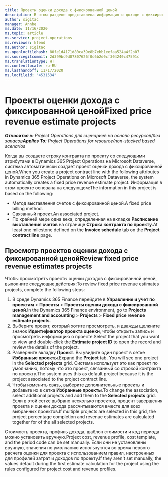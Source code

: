 ```yaml
---
title: Проекты оценки дохода с фиксированной ценой
description: В этом разделе представлена информация о доходе с фиксированной ценой в проектах.
author: sigitac
manager: Annbe
ms.date: 11/16/2020
ms.topic: article
ms.service: project-operations
ms.reviewer: kfend
ms.author: sigitac
ms.openlocfilehash: 80fe1d4171d80ca39e8b7ebb1eefaa524a4f2b07
ms.sourcegitcommit: 2d399bc9d07807626f0d6b2d0cf304240c47591c
ms.translationtype: HT
ms.contentlocale: ru-RU
ms.lasthandoff: 11/17/2020
ms.locfileid: "4531534"
---
```

# <a name="fixed-price-revenue-estimate-projects"></a><span data-ttu-id="292bc-103">Проекты оценки дохода с фиксированной ценой</span><span class="sxs-lookup"><span data-stu-id="292bc-103">Fixed price revenue estimate projects</span></span> 

<span data-ttu-id="292bc-104">_**Относится к:** Project Operations для сценариев на основе ресурсов/без запасов_</span><span class="sxs-lookup"><span data-stu-id="292bc-104">_**Applies To:** Project Operations for resource/non-stocked based scenarios_</span></span>

<span data-ttu-id="292bc-105">Когда вы создаете строку контракта по проекту со следующими атрибутами в Dynamics 365 Project Operations на Microsoft Dataverse, система автоматически создает проект оценки дохода с фиксированной ценой.</span><span class="sxs-lookup"><span data-stu-id="292bc-105">When you create a project contract line with the following attributes in Dynamics 365 Project Operations on Microsoft Dataverse, the system automatically creates a fixed price revenue estimate project.</span></span> <span data-ttu-id="292bc-106">Информация в этом проекте основана на следующем:</span><span class="sxs-lookup"><span data-stu-id="292bc-106">The information in this project is based on the following:</span></span>

  - <span data-ttu-id="292bc-107">Метод выставления счетов с фиксированной ценой.</span><span class="sxs-lookup"><span data-stu-id="292bc-107">A fixed price billing method.</span></span>
  - <span data-ttu-id="292bc-108">Связанный проект.</span><span class="sxs-lookup"><span data-stu-id="292bc-108">An associated project.</span></span>
  - <span data-ttu-id="292bc-109">По крайней мере одна веха, определенная на вкладке **Расписание выставления счетов** на странице **Строка контракта по проекту**.</span><span class="sxs-lookup"><span data-stu-id="292bc-109">At least one milestone defined on the **Invoice schedule** tab on the **Project contract line** page.</span></span>

## <a name="review-fixed-price-revenue-estimates-projects"></a><span data-ttu-id="292bc-110">Просмотр проектов оценки дохода с фиксированной ценой</span><span class="sxs-lookup"><span data-stu-id="292bc-110">Review fixed price revenue estimates projects</span></span>
<span data-ttu-id="292bc-111">Чтобы просмотреть проекты оценки доходов с фиксированной ценой, выполните следующие действия:</span><span class="sxs-lookup"><span data-stu-id="292bc-111">To review fixed price revenue estimates projects, complete the following steps:</span></span>

1. <span data-ttu-id="292bc-112">В среде Dynamics 365 Finance перейдите в **Управление и учет по проектам** > **Проекты** > **Проекты оценки дохода с фиксированной ценой**.</span><span class="sxs-lookup"><span data-stu-id="292bc-112">In the Dynamics 365 Finance environment, go to **Projects management and accounting** > **Projects** > **Fixed price revenue estimate projects**.</span></span>
2. <span data-ttu-id="292bc-113">Выберите проект, который хотите просмотреть, и дважды щелкните значок **Идентификатор проекта оценки**, чтобы открыть запись и просмотреть информацию о проекте.</span><span class="sxs-lookup"><span data-stu-id="292bc-113">Select the project that you want to view and double-click the **Estimate project ID** to open the record and review the details of the project.</span></span>
3. <span data-ttu-id="292bc-114">Разверните вкладку **Проект**. Вы увидите один проект в сетке **Избранные проекты**.</span><span class="sxs-lookup"><span data-stu-id="292bc-114">Expand the **Project** tab. You will see one project in the **Selected projects** grid.</span></span> <span data-ttu-id="292bc-115">Система использует это как проект по умолчанию, потому что это проект, связанный со строкой контракта по проекту.</span><span class="sxs-lookup"><span data-stu-id="292bc-115">The system uses this as default project because it is the project associated to the project contract line.</span></span> 
4. <span data-ttu-id="292bc-116">Чтобы изменить связь, выберите дополнительные проекты и добавьте их в сетка **Избранные проекты**.</span><span class="sxs-lookup"><span data-stu-id="292bc-116">To change the association, select additional projects and add them to the **Selected projects** grid.</span></span> <span data-ttu-id="292bc-117">Если в этой сетке выбрано несколько проектов, процент завершения проекта и оценки дохода рассчитываются вместе для всех выбранных проектов.</span><span class="sxs-lookup"><span data-stu-id="292bc-117">If multiple projects are selected in this grid, the project percentage completion and revenue estimates are calculated together for of the all selected projects.</span></span>

  <span data-ttu-id="292bc-118">Стоимость проекта, профиль дохода, шаблон стоимости и код периода можно установить вручную.</span><span class="sxs-lookup"><span data-stu-id="292bc-118">Project cost, revenue profile, cost template, and the period code can be set manually.</span></span> <span data-ttu-id="292bc-119">Если они не установлены вручную, значения по умолчанию используются во время первого расчета оценки для проекта с использованием правил, настроенных для профилей затрат и доходов по проекту.</span><span class="sxs-lookup"><span data-stu-id="292bc-119">If they aren't set manually, the values default during the first estimate calculation for the project using the rules configured for project cost and revenue profiles.</span></span>

